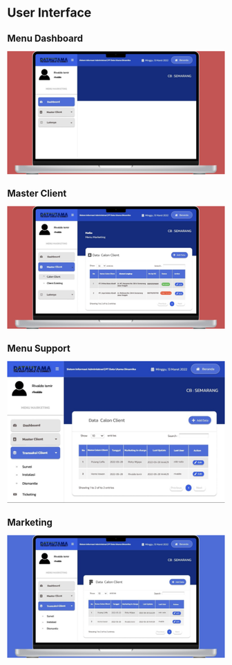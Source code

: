# User Interface

## **Menu Dashboard**

![](<../.gitbook/assets/image (13) (1).png>)

## **Master Client**

![](<../.gitbook/assets/image (1).png>)

## **Menu Support**

![](../.gitbook/assets/image.png)

## **Marketing**

![](<../.gitbook/assets/image (9).png>)
